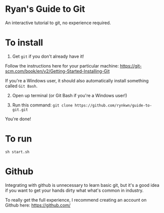 # Ryan's Guide to Git 
An interactive tutorial to git, no experience required.

# To install
1) Get `git` if you don't already have it!

Follow the instructions here for your particular machine: https://git-scm.com/book/en/v2/Getting-Started-Installing-Git

If you're a Windows user, it should also automatically install something called `Git Bash`.

2) Open up terminal (or Git Bash if you're a Windows user!)

3) Run this command: `git clone https://github.com/rynkwn/guide-to-git.git`

You're done!

# To run

`sh start.sh`

# Github

Integrating with github is unnecessary to learn basic git, but it's a good idea if you want to get your hands dirty what what's common in industry.

To really get the full experience, I recommend creating an account on Github here: https://github.com/